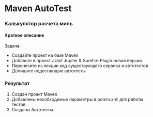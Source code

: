 # Maven AutoTest

### Калькулятор расчета миль
#### Краткое описание
Задача:
- Создайте проект на базе Maven
- Добавьте в проект JUnit Jupiter & Surefire Plugin новой версии
- Перенесите из лекции код существующего сервиса и автотестов
- Допишите недостающие автотесты


### Результат

1. Создан проект Maven. 
1. Добавлены неообходимые параметры в pomm.xml для работы тестов. 
1. Созданы Автотесты.
